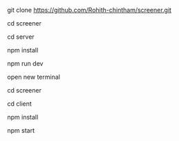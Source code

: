 git clone https://github.com/Rohith-chintham/screener.git

cd screener

cd server

npm install

npm run dev 

open new terminal 

cd screener 

cd client 

npm install

npm start
